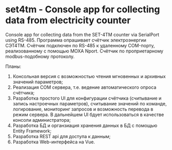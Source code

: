 # set4tm - Console app for collecting data from electricity counter
Console app for collecting data from the SET-4TM counter via SerialPort using RS-485.
Программа опрашивает счётчик электроэнергии СЭТ4ТМ. Счётчик подключен по RS-485 к удаленному COM-порту, реализованному с помощью MOXA Nport. Счётчик по проприетарному modbus-подобному протоколу. 

Планы:
1) Консольная версия с возможностью чтения мгновенных и архивных значений параметров;
2) Реализация COM сервера, т.е. ведение автоматического опроса счётчика;
3) Разработка простого UI для конфигурации счётчика (считывание и запись настроечных параметров), 
считывание значений по команде, логирование, мониторинг запросов и возможность перевода в режим сервера. 
В дальнейшем UI бдует использоваться в качестве консоли администратора;
3) Разработка БД и органзиация хранения данных в БД с помощью Entity Framework;
4) Разработка REST api для доступа к данным;
5) Разработка Web-интерфейса на Vue.
